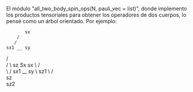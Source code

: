 El módulo "all_two_body_spin_ops(N, pauli_vec = list)", donde implemento los productos tensoriales para obtener los operadores de dos cuerpos, lo pensé como un árbol orientado. Por ejemplo:



           sx
        /  
       / 
    sx1 __ sy
   /   \
  /     \  sz
Sx         sx
  \     /  
   \   / 
    sx1 __ sy 
      \         sz1
       \      /  
           sz 
              \
               sz2
